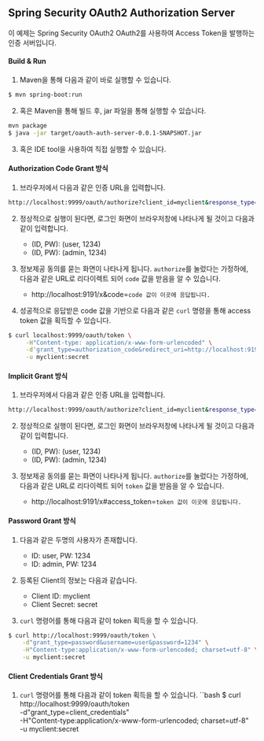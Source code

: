 ## Spring Security OAuth2 Authorization Server

이 예제는 Spring Security OAuth2 OAuth2를 사용하여 Access Token을 발행하는 인증 서버입니다. 

#### Build & Run

1. Maven을 통해 다음과 같이 바로 실행할 수 있습니다.
```bash
$ mvn spring-boot:run
```

2. 혹은 Maven을 통해 빌드 후, jar 파일을 통해 실행할 수 있습니다.
```bash
mvn package
$ java -jar target/oauth-auth-server-0.0.1-SNAPSHOT.jar
```  

3. 혹은 IDE tool을 사용하여 직접 실행할 수 있습니다.  

#### Authorization Code Grant 방식

1. 브라우저에서 다음과 같은 인증 URL을 입력합니다.
```bash
http://localhost:9999/oauth/authorize?client_id=myclient&response_type=code&redirect_uri=http://localhost:9191/x
```

2. 정상적으로 실행이 된다면, 로그인 화면이 브라우저창에 나타나게 될 것이고 다음과 같이 입력합니다.
    * (ID, PW): (user, 1234)
    * (ID, PW): (admin, 1234)

3. 정보제공 동의를 묻는 화면이 나타나게 됩니다. `authorize`를 눌렀다는 가정하에, 다음과 같은 URL로 리다이렉트 되어 `code` 값을 받음을 알 수 있습니다.
    * http://localhost:9191/x&code=`code 값이 이곳에 응답됩니다.`

4. 성공적으로 응답받은 code 값을 기반으로 다음과 같은 `curl` 명령을 통해 access token 값을 획득할 수 있습니다.
```bash
$ curl localhost:9999/oauth/token \
     -H"Content-type: application/x-www-form-urlencoded" \
     -d'grant_type=authorization_code&redirect_uri=http://localhost:9191/x&code=응답받은 code 값' \
     -u myclient:secret
```

#### Implicit Grant 방식

1. 브라우저에서 다음과 같은 인증 URL을 입력합니다.

```bash
http://localhost:9999/oauth/authorize?client_id=myclient&response_type=token&redirect_uri=http://localhost:9191/x
```

2. 정상적으로 실행이 된다면, 로그인 화면이 브라우저창에 나타나게 될 것이고 다음과 같이 입력합니다.
    * (ID, PW): (user, 1234)
    * (ID, PW): (admin, 1234)

3. 정보제공 동의를 묻는 화면이 나타나게 됩니다. `authorize`를 눌렀다는 가정하에, 다음과 같은 URL로 리다이렉트 되어 `token` 값을 받음을 알 수 있습니다.
    * http://localhost:9191/x#access_token=`token 값이 이곳에 응답됩니다.`

#### Password Grant 방식

1. 다음과 같은 두명의 사용자가 존재합니다.
    * ID: user, PW: 1234
    * ID: admin, PW: 1234

2. 등록된 Client의 정보는 다음과 같습니다.  
    * Client ID: myclient
    * Client Secret: secret

3. `curl` 명령어를 통해 다음과 같이 token 획득을 할 수 있습니다.
```bash
$ curl http://localhost:9999/oauth/token \
    -d"grant_type=password&username=user&password=1234" \
    -H"Content-type:application/x-www-form-urlencoded; charset=utf-8" \
    -u myclient:secret
```

#### Client Credentials Grant 방식

1. `curl` 명령어를 통해 다음과 같이 token 획득을 할 수 있습니다.
``bash
$ curl http://localhost:9999/oauth/token \
    -d"grant_type=client_credentials" \
    -H"Content-type:application/x-www-form-urlencoded; charset=utf-8" \
    -u myclient:secret
```